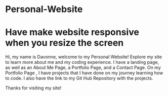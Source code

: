 # Personal-Website
# Have make website responsive when you resize the screen

Hi, my name is Davonne, welcome to my Personal Website! Explore my site to learn more about me and my coding experience. I have a landing page, as well as an About Me Page, a Portfolio Page, and a Contact Page. On my Portfolio Page , I have projects that I have done on my journey learning how to code. I also have the link to my Git Hub Repository with the projects. 

Thanks for visiting my site!


